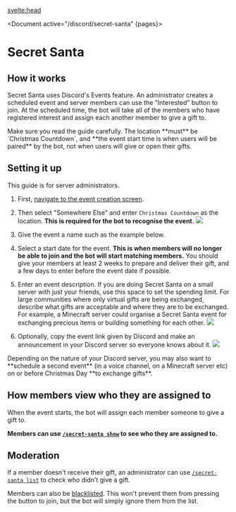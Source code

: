 <script>
	import Document from '$components/Document.svelte';
	import Warning from '$components/Admonitions/Warning.svelte';
	import Tip from '$components/Admonitions/Tip.svelte';
	import pages from '../pages.json'
</script>

<svelte:head>

<title>Secret Santa • Christmas Countdown</title>
<meta name="title" content="Secret Santa • Christmas Countdown" />
<meta name="og:title" content="Secret Santa • Christmas Countdown" />
<meta name="twitter:title" content="Secret Santa • Christmas Countdown" />
<meta
		name="description"
		content="Use the Christmas Countdown bot for Discord's Secret Santa feature to organise your gift exchange."
	/>
<meta
		name="og:description"
		content="Use the Christmas Countdown bot for Discord's Secret Santa feature to organise your gift exchange."
	/>
<meta
		name="twitter:description"
		content="Use the Christmas Countdown bot for Discord's Secret Santa feature to organise your gift exchange."
	/>
</svelte:head>

<Document active="/discord/secret-santa" {pages}>

# Secret Santa

## How it works

Secret Santa uses Discord's Events feature.
An administrator creates a scheduled event and server members can use the "Interested" button to join.
At the scheduled time, the bot will take all of the members who have registered interest and assign each another member to give a gift to.

<Warning>
Make sure you read the guide carefully.
The location **must** be `Christmas Countdown`,
and **the event start time is when users will be paired** by the bot, not when users will give or open their gifts.  
</Warning>

## Setting it up

This guide is for server administrators.

1. First, [navigate to the event creation screen](https://static.eartharoid.me/sharex/21/11/DiscordPTB_22S13DlCJS.png).

2. Then select "Somewhere Else" and enter `Christmas Countdown` as the location. **This is required for the bot to recognise the event.**
![](https://static.eartharoid.me/sharex/21/11/qRjD13f1xx.png)

3. Give the event a name such as the example below.

4. Select a start date for the event. 
**This is when members will no longer be able to join and the bot will start matching members.**
You should give your members at least 2 weeks to prepare and deliver their gift, and a few days to enter before the event date if possible.

5. Enter an event description. If you are doing Secret Santa on a small server with just your friends, use this space to set the spending limit.
For large communities where only virtual gifts are being exchanged, describe what gifts are acceptable and where they are to be exchanged.
For example, a Minecraft server could organise a Secret Santa event for exchanging precious items or building something for each other.
![](https://static.eartharoid.me/sharex/21/11/DiscordPTB_7tLCMzy5ho.png)

6. Optionally, copy the event link given by Discord and make an announcement in your Discord server so everyone knows about it.
![](https://static.eartharoid.me/sharex/21/11/DiscordPTB_2yiQDHklZH.png)


<Tip>
Depending on the nature of your Discord server,
you may also want to **schedule a second event** (in a voice channel, on a Minecraft server etc) on or before Christmas Day **to exchange gifts**.
</Tip>

## How members view who they are assigned to

When the event starts, the bot will assign each member someone to give a gift to.

**Members can use [`/secret-santa show`](/discord/commands#secret-santa-show) to see who they are assigned to.**

## Moderation

If a member doesn't receive their gift, an administrator can use [`/secret-santa list`](/discord/commands#secret-santa-list) to check who didn't give a gift.

Members can also be [blacklisted](/discord/commands#secret-santa-blacklist). This won't prevent them from pressing the button to join, but the bot will simply ignore them from the list.

</Document>
